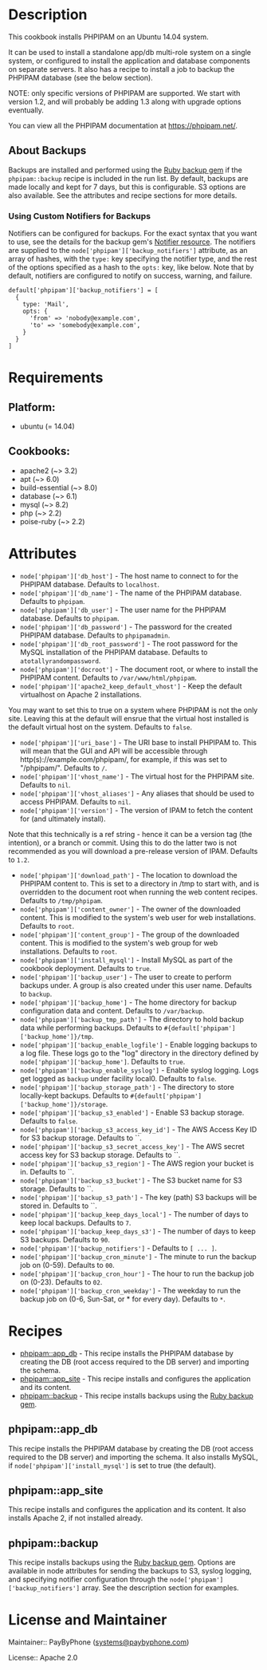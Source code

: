 # Description

This cookbook installs PHPIPAM on an Ubuntu 14.04 system.

It can be used to install a standalone app/db multi-role system on a single
system, or configured to install the application and database components on
separate servers. It also has a recipe to install a job to backup the PHPIPAM
database (see the below section).

NOTE: only specific versions of PHPIPAM are supported. We start with version
1.2, and will probably be adding 1.3 along with upgrade options eventually.

You can view all the PHPIPAM documentation at https://phpipam.net/.

## About Backups

Backups are installed and performed using the [Ruby backup gem][1] if the
`phpipam::backup` recipe is included in the run list. By default, backups are
made locally and kept for 7 days, but this is configurable. S3 options are also
available. See the attributes and recipe sections for more details.

[1]: https://github.com/backup/backup

### Using Custom Notifiers for Backups

Notifiers can be configured for backups. For the exact syntax that you want to
use, see the details for the backup gem's [Notifier resource][2]. The notifiers
are supplied to the `node['phpipam']['backup_notifiers']` attribute, as an array
of hashes, with the `type:` key specifying the notifier type, and the rest of
the options specified as a hash to the `opts:` key, like below. Note that by
default, notifiers are configured to notify on success, warning, and failure.

[2]: http://backup.github.io/backup/v4/notifiers/

```
default['phpipam']['backup_notifiers'] = [
  {
    type: 'Mail',
    opts: {
      'from' => 'nobody@example.com',
      'to' => 'somebody@example.com',
    }
  }
]
```

# Requirements

## Platform:

* ubuntu (= 14.04)

## Cookbooks:

* apache2 (~> 3.2)
* apt (~> 6.0)
* build-essential (~> 8.0)
* database (~> 6.1)
* mysql (~> 8.2)
* php (~> 2.2)
* poise-ruby (~> 2.2)

# Attributes

* `node['phpipam']['db_host']` - The host name to connect to for the PHPIPAM database. Defaults to `localhost`.
* `node['phpipam']['db_name']` - The name of the PHPIPAM database. Defaults to `phpipam`.
* `node['phpipam']['db_user']` - The user name for the PHPIPAM database. Defaults to `phpipam`.
* `node['phpipam']['db_password']` - The password for the created PHPIPAM database. Defaults to `phpipamadmin`.
* `node['phpipam']['db_root_password']` - The root password for the MySQL installation of the PHPIPAM database. Defaults to `atotallyrandompassword`.
* `node['phpipam']['docroot']` - The document root, or where to install the PHPIPAM content. Defaults to `/var/www/html/phpipam`.
* `node['phpipam']['apache2_keep_default_vhost']` - Keep the default virtualhost on Apache 2 installations.

You may want to set this to true on a system where PHPIPAM is not the only
site. Leaving this at the default will ensrue that the virtual host installed
is the default virtual host on the system. Defaults to `false`.
* `node['phpipam']['uri_base']` - The URI base to install PHPIPAM to. This will mean that the GUI and API will
be accessible through http(s)://example.com/phpipam/, for example, if this
was set to "/phpipam/". Defaults to `/`.
* `node['phpipam']['vhost_name']` - The virtual host for the PHPIPAM site. Defaults to `nil`.
* `node['phpipam']['vhost_aliases']` - Any aliases that should be used to access PHPIPAM. Defaults to `nil`.
* `node['phpipam']['version']` - The version of IPAM to fetch the content for (and ultimately install).

Note that this technically is a ref string - hence it can be a version tag
(the intention), or a branch or commit. Using this to do the latter two is
not recommended as you will download a pre-release version of IPAM. Defaults to `1.2`.
* `node['phpipam']['download_path']` - The location to download the PHPIPAM content to. This is set to a directory
in /tmp to start with, and is overridden to the document root when running
the web content recipes. Defaults to `/tmp/phpipam`.
* `node['phpipam']['content_owner']` - The owner of the downloaded content. This is modified to the system's web
user for web installations. Defaults to `root`.
* `node['phpipam']['content_group']` - The group of the downloaded content. This is modified to the system's web
group for web installations. Defaults to `root`.
* `node['phpipam']['install_mysql']` - Install MySQL as part of the cookbook deployment. Defaults to `true`.
* `node['phpipam']['backup_user']` - The user to create to perform backups under. A group is also created under
this user name. Defaults to `backup`.
* `node['phpipam']['backup_home']` - The home directory for backup configuration data and content. Defaults to `/var/backup`.
* `node['phpipam']['backup_tmp_path']` - The directory to hold backup data while performing backups. Defaults to `#{default['phpipam']['backup_home']}/tmp`.
* `node['phpipam']['backup_enable_logfile']` - Enable logging backups to a log file. These logs go to the "log" directory
in the directory defined by `node['phpipam']['backup_home']`. Defaults to `true`.
* `node['phpipam']['backup_enable_syslog']` - Enable syslog logging. Logs get logged as `backup` under facility local0. Defaults to `false`.
* `node['phpipam']['backup_storage_path']` - The directory to store locally-kept backups. Defaults to `#{default['phpipam']['backup_home']}/storage`.
* `node['phpipam']['backup_s3_enabled']` - Enable S3 backup storage. Defaults to `false`.
* `node['phpipam']['backup_s3_access_key_id']` - The AWS Access Key ID for S3 backup storage. Defaults to ``.
* `node['phpipam']['backup_s3_secret_access_key']` - The AWS secret access key for S3 backup storage. Defaults to ``.
* `node['phpipam']['backup_s3_region']` - The AWS region your bucket is in. Defaults to ``.
* `node['phpipam']['backup_s3_bucket']` - The S3 bucket name for S3 storage. Defaults to ``.
* `node['phpipam']['backup_s3_path']` - The key (path) S3 backups will be stored in. Defaults to ``.
* `node['phpipam']['backup_keep_days_local']` - The number of days to keep local backups. Defaults to `7`.
* `node['phpipam']['backup_keep_days_s3']` - The number of days to keep S3 backups. Defaults to `90`.
* `node['phpipam']['backup_notifiers']` -  Defaults to `[ ... ]`.
* `node['phpipam']['backup_cron_minute']` - The minute to run the backup job on (0-59). Defaults to `00`.
* `node['phpipam']['backup_cron_hour']` - The hour to run the backup job on (0-23). Defaults to `02`.
* `node['phpipam']['backup_cron_weekday']` - The weekday to run the backup job on (0-6, Sun-Sat, or * for every day). Defaults to `*`.

# Recipes

* [phpipam::app_db](#phpipamapp_db) - This recipe installs the PHPIPAM database by creating the DB (root access required to the DB server) and importing the schema.
* [phpipam::app_site](#phpipamapp_site) - This recipe installs and configures the application and its content.
* [phpipam::backup](#phpipambackup) - This recipe installs backups using the [Ruby backup gem][1].

## phpipam::app_db

This recipe installs the PHPIPAM database by creating the DB (root access
required to the DB server) and importing the schema. It also installs MySQL,
if `node['phpipam']['install_mysql']` is set to true (the default).

## phpipam::app_site

This recipe installs and configures the application and its content. It also
installs Apache 2, if not installed already.

## phpipam::backup

This recipe installs backups using the [Ruby backup gem][1]. Options are
available in node attributes for sending the backups to S3, syslog logging, and
specifying notifier configuration through the
`node['phpipam']['backup_notifiers']` array. See the description section for
examples.

[1]: https://github.com/backup/backup


# License and Maintainer

Maintainer:: PayByPhone (<systems@paybyphone.com>)

License:: Apache 2.0
